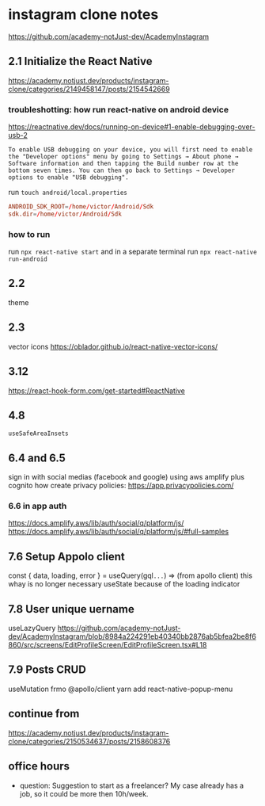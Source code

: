 # instagram clone notes

https://github.com/academy-notJust-dev/AcademyInstagram

## 2.1 Initialize the React Native

https://academy.notjust.dev/products/instagram-clone/categories/2149458147/posts/2154542669

### troubleshotting: how run react-native on android device

https://reactnative.dev/docs/running-on-device#1-enable-debugging-over-usb-2

```text
To enable USB debugging on your device, you will first need to enable the "Developer options" menu by going to Settings → About phone → Software information and then tapping the Build number row at the bottom seven times. You can then go back to Settings → Developer options to enable "USB debugging".
```

run `touch android/local.properties`

```conf
ANDROID_SDK_ROOT=/home/victor/Android/Sdk
sdk.dir=/home/victor/Android/Sdk
```

### how to run

run `npx react-native start` and in a separate terminal run `npx react-native run-android`

## 2.2

theme

## 2.3

vector icons
https://oblador.github.io/react-native-vector-icons/

## 3.12

https://react-hook-form.com/get-started#ReactNative

## 4.8

`useSafeAreaInsets`

## 6.4 and 6.5

sign in with social medias (facebook and google) using aws amplify plus cognito
how create privacy policies: https://app.privacypolicies.com/

### 6.6 in app auth

https://docs.amplify.aws/lib/auth/social/q/platform/js/
https://docs.amplify.aws/lib/auth/social/q/platform/js/#full-samples

## 7.6 Setup Appolo client

const { data, loading, error } = useQuery(gql`...`) => (from apollo client) this whay is no longer necessary useState because of the loading indicator

## 7.8 User unique uername

useLazyQuery https://github.com/academy-notJust-dev/AcademyInstagram/blob/8984a224291eb40340bb2876ab5bfea2be8f6860/src/screens/EditProfileScreen/EditProfileScreen.tsx#L18

## 7.9 Posts CRUD

useMutation frmo @apollo/client
yarn add react-native-popup-menu

## continue from

https://academy.notjust.dev/products/instagram-clone/categories/2150534637/posts/2158608376

## office hours

- question: Suggestion to start as a freelancer? My case already has a job, so it could be more then 10h/week.
